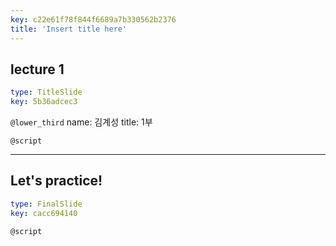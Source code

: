 ```yaml
---
key: c22e61f78f844f6689a7b330562b2376
title: 'Insert title here'
---
```


## lecture 1

```yaml
type: TitleSlide
key: 5b36adcec3
```

`@lower_third`
name: 김계성
title: 1부

`@script`


---

## Let's practice!

```yaml
type: FinalSlide
key: cacc694140
```

`@script`
